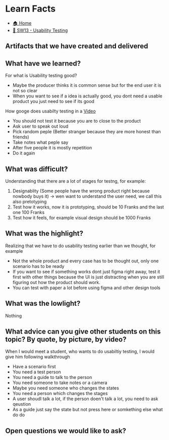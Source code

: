 # Learn Facts

- [🏠 Home](../index.md)
- [🧪 SW13 - Usability Testing](../SW13%20-%20Usability%20Testing.md)

## Artifacts that we have created and delivered

## What have we learned?

For what is Usability testing good?
- Maybe the producer thinks it is common sense but for the end user it is not so clear
- When you want to see if a idea is actually good, you dont need a usable product you just need to see if its good

How googe does usabilty testing in a [Video](https://www.youtube.com/watch?v=0YL0xoSmyZI)
- You should not test it because you are to close to the product
- Ask user to speak out loud
- Pick random peple (Better stranger because they are more honest than friends)
- Take notes what peple say
- After five people it is mostly repetition
- Do it again

## What was difficult?

Understanding that there are a lot of stages for testng, for example:
1. Designablity (Some people have the wrong product right because nowbody buys it) -> wen want to understand the user need, we call this also pretotyping
2. Test how it works, now it is prototyping, should be 10 Franks and the last one 100 Franks
3. Test how it feels, for example visual design should be 1000 Franks

## What was the highlight?

Realizing that we have to do usability testing earlier than we thought, for example
- Not the whole product and every case has to be thought out, only one scenario has to be ready
- If you want to see if something works dont just figma right away, test it first with other things because the UI is just distracting when you are still figuring out how the product should work.
- You can test with paper a lot before using figma and other design tools

## What was the lowlight?

Nothing

## What advice can you give other students on this topic? By quote, by picture, by video?

When I would meet a student, who wants to do usabiltiy testing, I would give him following walkthrough
- Have a scenario first
- You need a test person
- You need a guide to talk to the person
- You need someone to take notes or a camera
- Maybe you need someone who changes the states
- You need a person which changes the stages
- A user shoudl talk a lot, if the person doen't talk a lot, you need to ask qeustion
- As a guide just say the state but not press here or somkething else what do do

## Open questions we would like to ask?